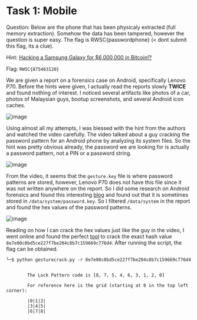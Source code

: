 # Task 1: Mobile
Question: Below are the phone that has been physicaly extracted (full memory extraction). Somehow the data has been tampered, however the question is super easy. The flag is RWSC{passwordphone} (< dont submit this flag, its a clue).

Hint: [Hacking a Samsung Galaxy for $6,000,000 in Bitcoin!?](https://youtu.be/icBD5PiyoyI?si=LUV16WHkvm0hTdVk)

Flag: `RWSC{875463120}`

We are given a report on a forensics case on Android, specifically Lenovo P70. Before the hints were given, I actually read the reports slowly **TWICE** and found nothing of interest. I noticed several artifacts like photos of a car, photos of Malaysian guys, bootup screenshots, and several Android icon caches.

![image](https://github.com/warlocksmurf/localctf-writeups/assets/121353711/daebd484-8c47-495d-bcf0-3a832777f936)

Using almost all my attempts, I was blessed with the hint from the authors and watched the video carefully. The video talked about a guy cracking the password pattern for an Android phone by analyzing its system files. So the hint was pretty obvious already, the password we are looking for is actually a password pattern, not a PIN or a password string.

![image](https://github.com/warlocksmurf/localctf-writeups/assets/121353711/787778e0-fb1f-446f-88d3-76fd4412c791)

From the video, it seems that the `gesture.key` file is where password patterns are stored, however, Lenovo P70 does not have this file since it was not written anywhere on the report. So I did some research on Android forensics and found this interesting [blog](https://resources.infosecinstitute.com/topics/digital-forensics/practical-android-phone-forensics/) and found out that it is sometimes stored in `/data/system/password.key`. So I filtered `/data/system` in the report and found the hex values of the password patterns.

![image](https://github.com/warlocksmurf/localctf-writeups/assets/121353711/34985f43-f628-431a-b69c-82981f153633)

Reading on how I can crack the hex values just like the guy in the video, I went online and found the perfect [tool](https://github.com/Webblitchy/AndroidGestureCrack) to crack the exact hash value `8e7e00c0bd5ce227f7be204c8b7c159669c776d4`. After running the script, the flag can be obtained.

```
└─$ python gesturecrack.py -r 8e7e00c0bd5ce227f7be204c8b7c159669c776d4
   

        The Lock Pattern code is [8, 7, 5, 4, 6, 3, 1, 2, 0]

        For reference here is the grid (starting at 0 in the top left corner):

        |0|1|2|
        |3|4|5|
        |6|7|8|

```
